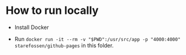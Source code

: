 # How to run locally

- Install Docker

- Run `docker run -it --rm -v "$PWD":/usr/src/app -p "4000:4000" starefossen/github-pages` in this folder.